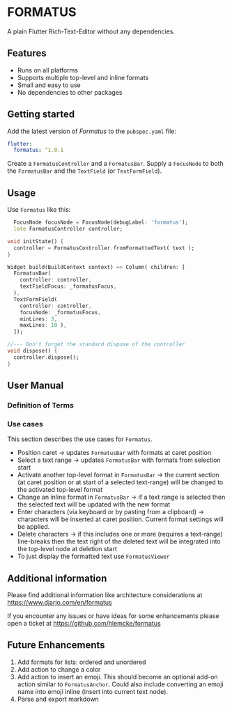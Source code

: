 # FORMATUS

A plain Flutter Rich-Text-Editor without any dependencies.

## Features

* Runs on all platforms
* Supports multiple top-level and inline formats
* Small and easy to use
* No dependencies to other packages

## Getting started

Add the latest version of *Formatus* to the `pubspec.yaml` file:

```yaml
flutter:
  formatus: ^1.0.1
```

Create a `FormatusController` and a `FormatusBar`.
Supply a `FocusNode` to both the `FormatusBar` and the `TextField` (or `TextFormField`).


## Usage

Use `Formatus` like this:

```dart
  FocusNode focusNode = FocusNode(debugLabel: 'formatus');
  late FormatusController controller;

void initState() {
  controller = FormatusController.fromFormattedText( text );
}

Widget build(BuildContext context) => Column( children: [
  FormatusBar(
    controller: controller,
    textFieldFocus: _formatusFocus,
  ),
  TextFormField(
    controller: controller,
    focusNode: _formatusFocus,
    minLines: 3,
    maxLines: 10 ),
  ]);

//--- Don't forget the standard dispose of the controller
void dispose() {
  controller.dispose();
}
```

## User Manual

### Definition of Terms

### Use cases

This section describes the use cases for `Formatus`.

* Position caret -> updates `FormatusBar` with formats at caret position
* Select a text range -> updates `FormatusBar` with formats from selection start
* Activate another top-level format in `FormatusBar`
  -> the current section (at caret position or at start of a selected text-range)
  will be changed to the activated top-level format
* Change an inline format in `FormatusBar` -> if a text range is selected
  then the selected text will be updated with the new format
* Enter characters (via keyboard or by pasting from a clipboard) -> characters
  will be inserted at caret position. Current format settings will be applied.
* Delete characters -> if this includes one or more (requires a text-range)
  line-breaks then the text right of the deleted text will be integrated
  into the top-level node at deletion start
* To just display the formatted text use `FormatusViewer`

## Additional information

Please find additional information like architecture considerations at
https://www.djarjo.com/en/formatus

If you encounter any issues or have ideas for some enhancements please
open a ticket at https://github.com/hlemcke/formatus


## Future Enhancements

1. Add formats for lists: ordered and unordered
2. Add action to change a color
3. Add action to insert an emoji. This should become an optional add-on action
   similar to `FormatusAnchor`. Could also include converting an emoji name
   into emoji inline (insert into current text node).
4. Parse and export markdown

